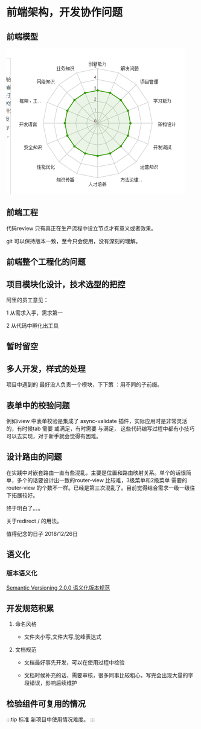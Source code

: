 # 前端架构，开发协作问题

## 前端模型
![Image text](https://github.com/5201314999/jrNote/blob/master/docs/.vuepress/public/main/10architecture/mode.png?raw=true)

## 前端工程

代码review 只有真正在生产流程中设立节点才有意义或者效果。

git 可以保持版本一致，至今只会使用，没有深刻的理解。 

## 前端整个工程化的问题

## 项目模块化设计，技术选型的把控

阿里的员工意见：

1 从需求入手，需求第一

2 从代码中孵化出工具

## 暂时留空

## 多人开发，样式的处理

项目中遇到的 最好没人负责一个模块，下下策 ：用不同的子前缀。


## 表单中的校验问题

例如iview 中表单校验是集成了 async-validate 插件，实际应用时是非常灵活的，有时候tab 需要 或满足，有时需要 与满足， 这些代码编写过程中都有小技巧可以去实现，对于新手就会觉得有困难。


## 设计路由的问题

在实践中对嵌套路由一直有些混乱，主要是位置和路由映射关系。单个的话很简单，多个的话要设计出一致的router-view 比较难，3级菜单和2级菜单 需要的router-view 的个数不一样。已经是第三次混乱了。目前觉得结合需求一级一级往下拓展较好。

终于明白了。。。

关于redirect / 的用法。

值得纪念的日子 2018/12/26日

## 语义化

### 版本语义化
[Semantic Versioning 2.0.0 语义化版本规范](https://semver.org/lang/zh-CN/)


## 开发规范积累

1. 命名风格

    * 文件夹小写,文件大写,驼峰表达式

2. 文档规范

    * 文档最好事先开发，可以在使用过程中检验

    * 文档时候补充的话，需要审核，很多同事比较粗心，写完会出现大量的字段错误，影响后续维护




## 检验组件可复用的情况 

:::tip 标准
新项目中使用情况难度。
:::




